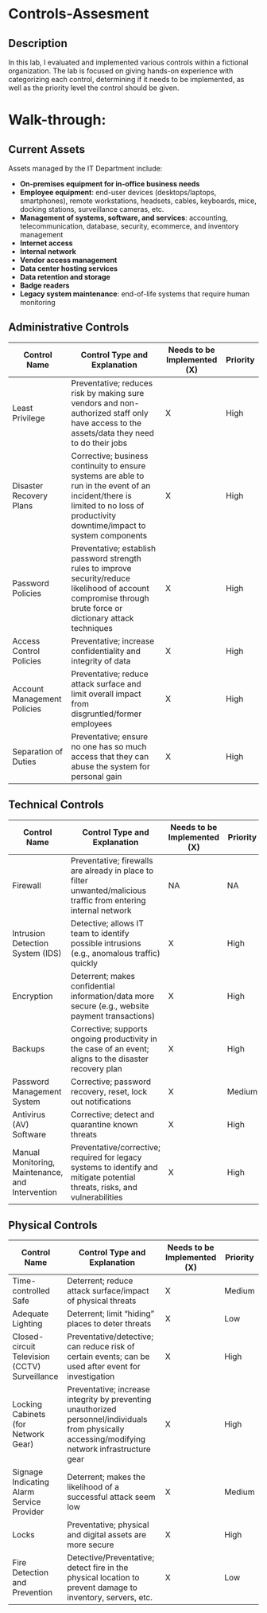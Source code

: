 # Controls-Assesment

## Description
 In this lab, I evaluated and implemented various controls within a fictional organization. The lab is focused on giving hands-on experience with categorizing each control, determining if it needs to be implemented, as well as the priority level the control should be given.
<br />

# Walk-through:

## Current Assets

Assets managed by the IT Department include:

- **On-premises equipment for in-office business needs**
- **Employee equipment**: end-user devices (desktops/laptops, smartphones), remote workstations, headsets, cables, keyboards, mice, docking stations, surveillance cameras, etc.
- **Management of systems, software, and services**: accounting, telecommunication, database, security, ecommerce, and inventory management
- **Internet access**
- **Internal network**
- **Vendor access management**
- **Data center hosting services**
- **Data retention and storage**
- **Badge readers**
- **Legacy system maintenance**: end-of-life systems that require human monitoring

## Administrative Controls

| Control Name             | Control Type and Explanation                                                                                                                                                   | Needs to be Implemented (X) | Priority |
|--------------------------|--------------------------------------------------------------------------------------------------------------------------------------------------------------------------------|------------------------------|----------|
| Least Privilege          | Preventative; reduces risk by making sure vendors and non-authorized staff only have access to the assets/data they need to do their jobs                                      | X                            | High     |
| Disaster Recovery Plans  | Corrective; business continuity to ensure systems are able to run in the event of an incident/there is limited to no loss of productivity downtime/impact to system components | X                            | High     |
| Password Policies        | Preventative; establish password strength rules to improve security/reduce likelihood of account compromise through brute force or dictionary attack techniques               | X                            | High     |
| Access Control Policies  | Preventative; increase confidentiality and integrity of data                                                                                                                    | X                            | High     |
| Account Management Policies | Preventative; reduce attack surface and limit overall impact from disgruntled/former employees                                                                                  | X                            | High     |
| Separation of Duties     | Preventative; ensure no one has so much access that they can abuse the system for personal gain                                                                                | X                            | High     |

## Technical Controls

| Control Name                  | Control Type and Explanation                                                                                                           | Needs to be Implemented (X) | Priority |
|-------------------------------|----------------------------------------------------------------------------------------------------------------------------------------|------------------------------|----------|
| Firewall                      | Preventative; firewalls are already in place to filter unwanted/malicious traffic from entering internal network                       | NA                           | NA       |
| Intrusion Detection System (IDS) | Detective; allows IT team to identify possible intrusions (e.g., anomalous traffic) quickly                                           | X                            | High     |
| Encryption                    | Deterrent; makes confidential information/data more secure (e.g., website payment transactions)                                        | X                            | High     |
| Backups                       | Corrective; supports ongoing productivity in the case of an event; aligns to the disaster recovery plan                               | X                            | High     |
| Password Management System    | Corrective; password recovery, reset, lock out notifications                                                                           | X                            | Medium   |
| Antivirus (AV) Software       | Corrective; detect and quarantine known threats                                                                                         | X                            | High     |
| Manual Monitoring, Maintenance, and Intervention | Preventative/corrective; required for legacy systems to identify and mitigate potential threats, risks, and vulnerabilities | X                            | High     |

## Physical Controls

| Control Name                        | Control Type and Explanation                                                                                                             | Needs to be Implemented (X) | Priority |
|-------------------------------------|--------------------------------------------------------------------------------------------------------------------------------------------|------------------------------|----------|
| Time-controlled Safe                | Deterrent; reduce attack surface/impact of physical threats                                                                              | X                            | Medium   |
| Adequate Lighting                   | Deterrent; limit “hiding” places to deter threats                                                                                        | X                            | Low      |
| Closed-circuit Television (CCTV) Surveillance | Preventative/detective; can reduce risk of certain events; can be used after event for investigation                                    | X                            | High     |
| Locking Cabinets (for Network Gear) | Preventative; increase integrity by preventing unauthorized personnel/individuals from physically accessing/modifying network infrastructure gear | X                            | High     |
| Signage Indicating Alarm Service Provider | Deterrent; makes the likelihood of a successful attack seem low                                                                         | X                            | Medium   |
| Locks                              | Preventative; physical and digital assets are more secure                                                                               | X                            | High     |
| Fire Detection and Prevention       | Detective/Preventative; detect fire in the physical location to prevent damage to inventory, servers, etc.                                | X                            | Low      |


<!--
 ```diff
- text in red
+ text in green
! text in orange
# text in gray
@@ text in purple (and bold)@@
```
--!>
